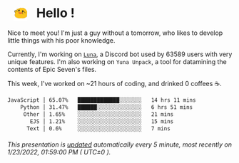 <h1>   <img src="./spoink.gif" style="vertical-align:middle;" width="30px">   Hello ! </h1>

Nice to meet you! I'm just a guy without a tomorrow, who likes to develop little things with his poor knowledge.

Currently, I'm working on <a href='https://github.com/Asgarrrr/Luna'>`Luna`</a>, a Discord bot used by 63589 users with very unique features. I'm also working on `Yuna Unpack`, a tool for datamining the contents of Epic Seven's files.

This week, I've worked on ~21 hours of coding, and drinked 0 coffees ☕.

```
JavaScript │ 65.07%   █████████████░░░░░░░   14 hrs 11 mins
    Python │ 31.47%   ██████░░░░░░░░░░░░░░   6 hrs 51 mins
     Other │ 1.65%    ░░░░░░░░░░░░░░░░░░░░   21 mins
       EJS │ 1.21%    ░░░░░░░░░░░░░░░░░░░░   15 mins
      Text │ 0.6%     ░░░░░░░░░░░░░░░░░░░░   7 mins
```

###### This presentation is [updated](https://github.com/Asgarrrr) automatically every 5 minute, most recently on 1/23/2022, 01:59:00 PM ( UTC±0 ).